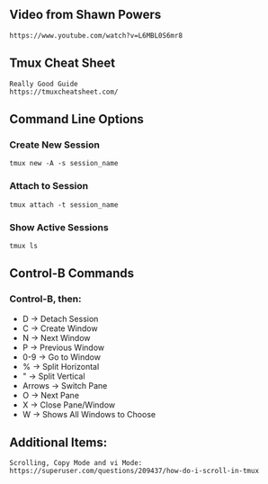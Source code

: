 ## Video from Shawn Powers
    https://www.youtube.com/watch?v=L6MBL0S6mr8

## Tmux Cheat Sheet
    Really Good Guide
    https://tmuxcheatsheet.com/

## Command Line Options

### Create New Session
    tmux new -A -s session_name

### Attach to Session
    tmux attach -t session_name

### Show Active Sessions
    tmux ls

## Control-B Commands

### Control-B, then:
- D -> Detach Session
- C -> Create Window
- N -> Next Window
- P -> Previous Window
- 0-9 -> Go to Window
- % -> Split Horizontal
- " -> Split Vertical
- Arrows -> Switch Pane
- O -> Next Pane
- X -> Close Pane/Window
- W -> Shows All Windows to Choose

## Additional Items:
    Scrolling, Copy Mode and vi Mode:
    https://superuser.com/questions/209437/how-do-i-scroll-in-tmux